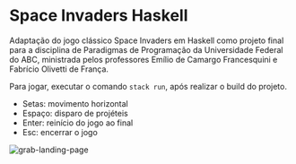 # Space Invaders Haskell

Adaptação do jogo clássico Space Invaders em Haskell como projeto final para a disciplina de Paradigmas de Programação da Universidade Federal do ABC, ministrada pelos professores Emílio de Camargo Francesquini e Fabrício Olivetti de França.

Para jogar, executar o comando ```stack run```, após realizar o build do projeto.

* Setas: movimento horizontal 
* Espaço: disparo de projéteis
* Enter: reinício do jogo ao final
* Esc: encerrar o jogo

![grab-landing-page](https://github.com/fiali1/spaceInvadersHaskell/blob/main/readmeGif.gif)
